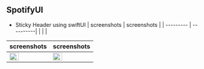 ## SpotifyUI

- Sticky Header using swiftUI 
| screenshots | screenshots | 
| --------- | ----------|
|  |  |



| screenshots | screenshots | 
| --------- | ----------|
| <img src="https://user-images.githubusercontent.com/91916741/196259111-c828be6b-88c0-48f9-9921-36c0eb4a39f1.png" width="50%" /> | <img src="https://user-images.githubusercontent.com/91916741/196259083-8949a1bb-82a4-48ac-9890-ffc82e101ff9.png" width="50%" /> |
